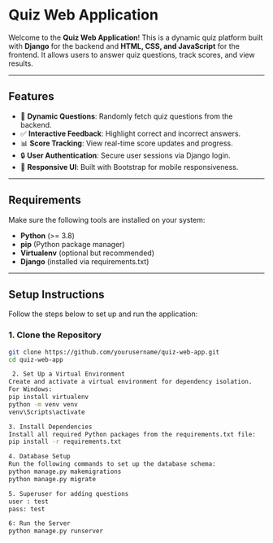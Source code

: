 # Quiz Web Application

Welcome to the **Quiz Web Application**! This is a dynamic quiz platform built with **Django** for the backend and **HTML, CSS, and JavaScript** for the frontend. It allows users to answer quiz questions, track scores, and view results.

---

## Features

- 🎯 **Dynamic Questions**: Randomly fetch quiz questions from the backend.
- ✅ **Interactive Feedback**: Highlight correct and incorrect answers.
- 📊 **Score Tracking**: View real-time score updates and progress.
- 🔒 **User Authentication**: Secure user sessions via Django login.
- 📱 **Responsive UI**: Built with Bootstrap for mobile responsiveness.

---

## Requirements

Make sure the following tools are installed on your system:

- **Python** (>= 3.8)
- **pip** (Python package manager)
- **Virtualenv** (optional but recommended)
- **Django** (installed via requirements.txt)

---

## Setup Instructions

Follow the steps below to set up and run the application:

### 1. Clone the  Repository
```bash
git clone https://github.com/yourusername/quiz-web-app.git
cd quiz-web-app

 2. Set Up a Virtual Environment
Create and activate a virtual environment for dependency isolation.
For Windows:
pip install virtualenv
python -m venv venv
venv\Scripts\activate

3. Install Dependencies
Install all required Python packages from the requirements.txt file:
pip install -r requirements.txt

4. Database Setup
Run the following commands to set up the database schema:
python manage.py makemigrations
python manage.py migrate

5. Superuser for adding questions
user : test
pass: test

6: Run the Server
python manage.py runserver

